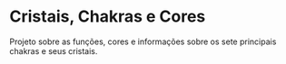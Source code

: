 # Cristais, Chakras e Cores

Projeto sobre as funções, cores e informações sobre os sete principais chakras e seus cristais.
